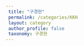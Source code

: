 ```yaml
---
 title: "구경현"
 permalink: /categories/KKH
 layout: category
 author_profile: false
 taxonomy: 구경현
---
```

